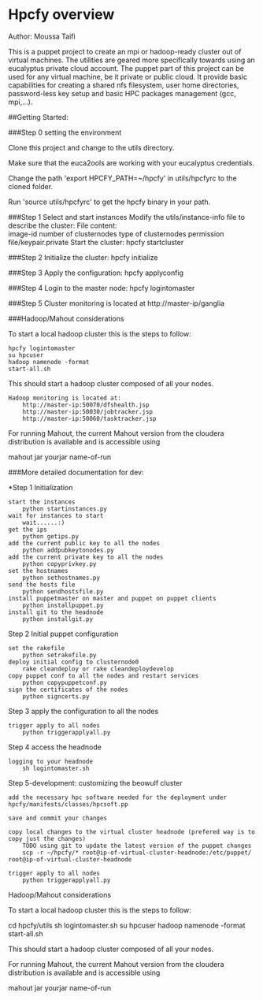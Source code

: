 # Hpcfy overview
Author: Moussa Taifi

This is a puppet project to create an mpi or hadoop-ready cluster out of virtual machines. The utilities are geared more specifically towards using an eucalyptus private cloud account. The puppet part of this project can be used for any virtual machine, be it private or public cloud. It provide basic capabilities for creating a shared nfs filesystem, user home directories, password-less key setup and basic HPC packages management (gcc, mpi,...).


##Getting Started:

###Step 0 setting the environment

Clone this project and change to the utils directory. 

Make sure that the euca2ools are working with your eucalyptus credentials.

Change the path 'export HPCFY_PATH=~/hpcfy' in utils/hpcfyrc to the cloned folder.

Run 'source utils/hpcfyrc' to get the hpcfy binary in your path.

###Step 1 
	Select and start instances
	Modify the utils/instance-info file to describe the cluster:
		File content:		
			image-id
			number of clusternodes
			type of clusternodes
			permission file/keypair.private
	Start the cluster:
		hpcfy startcluster

###Step 2 
	Initialize the cluster:
		hpcfy initialize

###Step 3 
	Apply the configuration:
		hpcfy applyconfig

###Step 4
	Login to the master node:
		hpcfy logintomaster

###Step 5 
	Cluster monitoring is located at
		http://master-ip/ganglia




###Hadoop/Mahout considerations

To start a local hadoop cluster this is the steps to follow:

	hpcfy logintomaster
	su hpcuser
	hadoop namenode -format
	start-all.sh

This should start a hadoop cluster composed of all your nodes. 

	Hadoop monitoring is located at:
		http://master-ip:50070/dfshealth.jsp
		http://master-ip:50030/jobtracker.jsp
		http://master-ip:50060/tasktracker.jsp

For running Mahout, the current Mahout version from the cloudera distribution is available and is accessible using 

mahout jar yourjar name-of-run



	
	
###More detailed documentation for dev:


*Step 1 Initialization

	start the instances
		python startinstances.py
	wait for instances to start
		wait......:)
	get the ips
		python getips.py
	add the current public key to all the nodes
		python addpubkeytonodes.py
	add the current private key to all the nodes
		python copyprivkey.py
	set the hostnames
		python sethostnames.py
	send the hosts file
		python sendhostsfile.py
	install puppetmaster on master and puppet on puppet clients
		python installpuppet.py
	install git to the headnode
		python installgit.py

Step 2 Initial puppet configuration

	set the rakefile
		python setrakefile.py
	deploy initial config to clusternode0
		rake cleandeploy or rake cleandeploydevelop
	copy puppet conf to all the nodes and restart services
		python copypuppetconf.py
	sign the certificates of the nodes
		python signcerts.py
	
Step 3 apply the configuration to all the nodes

	trigger apply to all nodes 
		python triggerapplyall.py		

Step 4 access the headnode
	
	logging to your headnode
		sh logintomaster.sh

Step 5-development: customizing the beowulf cluster

	add the necessary hpc software needed for the deployment under hpcfy/manifests/classes/hpcsoft.pp

	save and commit your changes

	copy local changes to the virtual cluster headnode (prefered way is to copy just the changes)
		TODO using git to update the latest version of the puppet changes 	
		scp -r ~/hpcfy/* root@ip-of-virtual-cluster-headnode:/etc/puppet/ root@ip-of-virtual-cluster-headnode

	trigger apply to all nodes 
		python triggerapplyall.py
	



Hadoop/Mahout considerations

To start a local hadoop cluster this is the steps to follow:

cd hpcfy/utils
sh logintomaster.sh
su hpcuser
hadoop namenode -format
start-all.sh

This should start a hadoop cluster composed of all your nodes. 

For running Mahout, the current Mahout version from the cloudera distribution is available and is accessible using 

mahout jar yourjar name-of-run




















